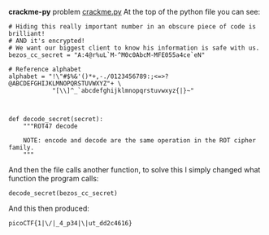**crackme-py**
problem 
[crackme.py](https://https://mercury.picoctf.net/static/8fc4e878bd6708031d67cb846f03c140/crackme.py)
At the top of the python file you can see:
```
# Hiding this really important number in an obscure piece of code is brilliant!
# AND it's encrypted!
# We want our biggest client to know his information is safe with us.
bezos_cc_secret = "A:4@r%uL`M-^M0c0AbcM-MFE055a4ce`eN"

# Reference alphabet
alphabet = "!\"#$%&'()*+,-./0123456789:;<=>?@ABCDEFGHIJKLMNOPQRSTUVWXYZ"+ \
            "[\\]^_`abcdefghijklmnopqrstuvwxyz{|}~"



def decode_secret(secret):
    """ROT47 decode

    NOTE: encode and decode are the same operation in the ROT cipher family.
    """
```
And then the file calls another function, to solve this I simply changed what function the program calls:
```
decode_secret(bezos_cc_secret)
```
And this then produced:
```
picoCTF{1|\/|_4_p34|\|ut_dd2c4616}

```
